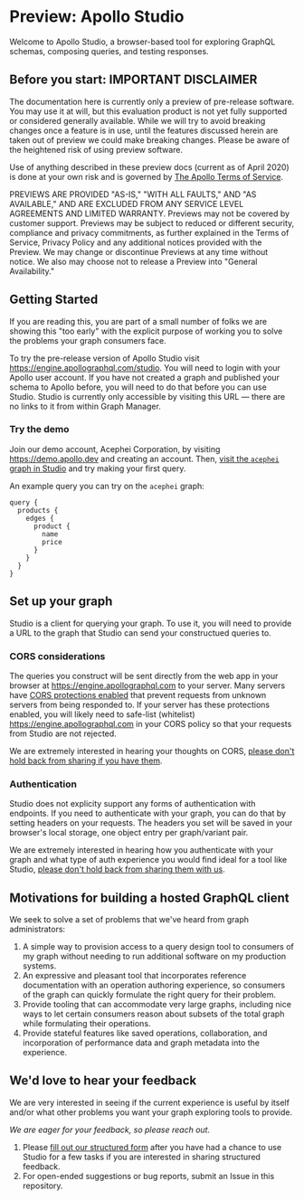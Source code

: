 # Preview: Apollo Studio

Welcome to Apollo Studio, a browser-based tool for exploring GraphQL schemas, composing queries, and testing responses.


## Before you start: IMPORTANT DISCLAIMER

The documentation here is currently only a preview of pre-release software. You may use it at will, but this evaluation product is not yet fully supported or considered generally available. While we will try to avoid breaking changes once a feature is in use, until the features discussed herein are taken out of preview we could make breaking changes. Please be aware of the heightened risk of using preview software.

Use of anything described in these preview docs (current as of April 2020) is done at your own risk and is governed by [The Apollo Terms of Service](https://www.apollographql.com/Apollo-Terms-of-Service.pdf).

PREVIEWS ARE PROVIDED "AS-IS," "WITH ALL FAULTS," AND "AS AVAILABLE," AND ARE EXCLUDED FROM ANY SERVICE LEVEL AGREEMENTS AND LIMITED WARRANTY. Previews may not be covered by customer support. Previews may be subject to reduced or different security, compliance and privacy commitments, as further explained in the Terms of Service, Privacy Policy and any additional notices provided with the Preview. We may change or discontinue Previews at any time without notice. We also may choose not to release a Preview into "General Availability."

## Getting Started

If you are reading this, you are part of a small number of folks we are showing this "too early" with the explicit purpose of working you to solve the problems your graph consumers face. 

To try the pre-release version of Apollo Studio visit <https://engine.apollographql.com/studio>. You will need to login with your Apollo user account. If you have not created a graph and published your schema to Apollo before, you will need to do that before you can use Studio. Studio is currently only accessible by visiting this URL –– there are no links to it from within Graph Manager.

### Try the demo

Join our demo account, Acephei Corporation, by visiting <https://demo.apollo.dev> and creating an account. Then, [visit the `acephei` graph in Studio](https://engine.apollographql.com/studio/acephei?schemaTag=production) and try making your first query.

An example query you can try on the `acephei` graph:
```
query {
  products {
    edges {
      product {
        name
        price
      }
    }
  }
}
```

## Set up your graph

Studio is a client for querying your graph. To use it, you will need to provide a URL to the graph that Studio can send your constructued queries to.

### CORS considerations

The queries you construct will be sent directly from the web app in your browser at https://engine.apollographql.com to your server. Many servers have [CORS protections enabled](https://developer.mozilla.org/en-US/docs/Web/HTTP/CORS) that prevent requests from unknown servers from being responded to. If your server has these protections enabled, you will likely need to safe-list (whitelist) https://engine.apollographql.com in your CORS policy so that your requests from Studio are not rejected.

We are extremely interested in hearing your thoughts on CORS, [please don't hold back from sharing if you have them](https://forms.gle/hhfA72JPC3fw43Wx5).

### Authentication

Studio does not explicity support any forms of authentication with endpoints. If you need to authenticate with your graph, you can do that by setting headers on your requests. The headers you set will be saved in your browser's local storage, one object entry per graph/variant pair.

We are extremely interested in hearing how you authenticate with your graph and what type of auth experience you would find ideal for a tool like Studio, [please don't hold back from sharing them with us](https://forms.gle/hhfA72JPC3fw43Wx5).

## Motivations for building a hosted GraphQL client

We seek to solve a set of problems that we've heard from graph administrators:
1. A simple way to provision access to a query design tool to consumers of my graph without needing to run additional software on my production systems.
2. An expressive and pleasant tool that incorporates reference documentation with an operation authoring experience, so consumers of the graph can quickly formulate the right query for their problem. 
3. Provide tooling that can accommodate very large graphs, including nice ways to let certain consumers reason about subsets of the total graph while formulating their operations.
4. Provide stateful features like saved operations, collaboration, and incorporation of performance data and graph metadata into the experience. 

## We'd love to hear your feedback

We are very interested in seeing if the current experience is useful by itself and/or what other problems you want your graph exploring tools to provide.

_We are eager for your feedback, so please reach out._

1. Please [fill out our structured form](https://forms.gle/hhfA72JPC3fw43Wx5) after you have had a chance to use Studio for a few tasks if you are interested in sharing structured feedback.
2. For open-ended suggestions or bug reports, submit an Issue in this repository.
